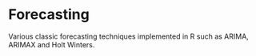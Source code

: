 # Forecasting
Various classic forecasting techniques implemented in R such as ARIMA, ARIMAX and Holt Winters.
